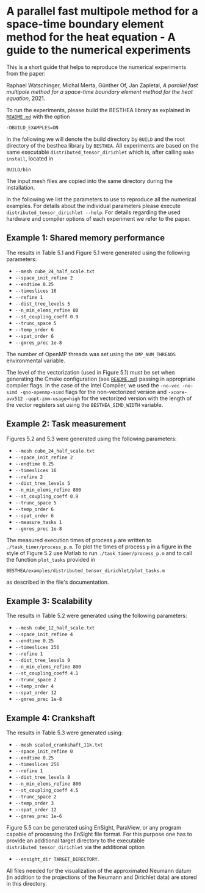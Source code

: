
A parallel fast multipole method for a space-time boundary element method for the heat equation - A guide to the numerical experiments
======================================================================================

This is a short guide that helps to reproduce the numerical experiments from the paper:

Raphael Watschinger, Michal Merta, Günther Of, Jan Zapletal, *A parallel fast multipole method for a space-time boundary element method for the heat equation*, 2021.

To run the experiments, please build the BESTHEA library as explained in [`README.md`](../../README.md) with the option
```
-DBUILD_EXAMPLES=ON
```
In the following we will denote the build directory by `BUILD` and the root directory of the besthea library by `BESTHEA`. All experiments are based on the same executable `distributed_tensor_dirichlet`
which is, after calling `make install`, located in
```
BUILD/bin
```
The input mesh files are copied into the same directory during the installation.

In the following we list the parameters to use to reproduce all the numerical examples. For details about the individual parameters please execute `distributed_tensor_dirichlet --help`. For details regarding the used hardware and compiler options of each experiment we refer to the paper.

## Example 1: Shared memory performance

The results in Table 5.1 and Figure 5.1 were generated using the following parameters:

* `--mesh cube_24_half_scale.txt`
* `--space_init_refine 2`
* `--endtime 0.25` 
* `--timeslices 16`
* `--refine 1`
* `--dist_tree_levels 5`
* `--n_min_elems_refine 80`
* `--st_coupling_coeff 0.9`
* `--trunc_space 5`
* `--temp_order 6`
* `--spat_order 6`
* `--gmres_prec 1e-8`

The number of OpenMP threads was set using the `OMP_NUM_THREADS` environmental variable. 

The level of the vectorization (used in Figure 5.1) must be set when generating the Cmake configuration (see [`README.md`](../../README.md)) passing in appropriate compiler flags. In the case of the Intel Compiler, we used the `-no-vec -no-simd -qno-openmp-simd` flags for the non-vectorized version and `-xcore-avx512 -qopt-zmm-usage=high` for the vectorized version with the length of the vector registers set using the `BESTHEA_SIMD_WIDTH` variable.

## Example 2: Task measurement

Figures 5.2 and 5.3 were generated using the following parameters:

* `--mesh cube_24_half_scale.txt`
* `--space_init_refine 2`
* `--endtime 0.25` 
* `--timeslices 16`
* `--refine 2`
* `--dist_tree_levels 5`
* `--n_min_elems_refine 800`
* `--st_coupling_coeff 0.9`
* `--trunc_space 5`
* `--temp_order 6`
* `--spat_order 6`
* `--measure_tasks 1`
* `--gmres_prec 1e-8`

The measured execution times of process `p` are written to `./task_timer/process_p.m`. To plot the times of process `p` in a figure in the style of Figure 5.2 use Matlab to run `./task_timer/process_p.m` and to call the function `plot_tasks` provided in 
```
BESTHEA/examples/distributed_tensor_dirichlet/plot_tasks.m
```
as described in the file's documentation.

## Example 3: Scalability

The results in Table 5.2 were generated using the following parameters:

* `--mesh cube_12_half_scale.txt`
* `--space_init_refine 4`
* `--endtime 0.25` 
* `--timeslices 256`
* `--refine 1`
* `--dist_tree_levels 9`
* `--n_min_elems_refine 800`
* `--st_coupling_coeff 4.1`
* `--trunc_space 2`
* `--temp_order 4`
* `--spat_order 12`
* `--gmres_prec 1e-8`

## Example 4: Crankshaft

The results in Table 5.3 were generated using:

* `--mesh scaled_crankshaft_11k.txt`
* `--space_init_refine 0`
* `--endtime 0.25` 
* `--timeslices 256`
* `--refine 1`
* `--dist_tree_levels 8`
* `--n_min_elems_refine 800`
* `--st_coupling_coeff 4.5`
* `--trunc_space 2`
* `--temp_order 3`
* `--spat_order 12`
* `--gmres_prec 1e-6`

Figure 5.5 can be generated using EnSight, ParaView, or any program capable of processing the EnSight file format. For this purpose one has to provide an additional target directory to the executable `distributed_tensor_dirichlet` via the additional option

* `--ensight_dir TARGET_DIRECTORY`.

All files needed for the visualization of the approximated Neumann datum (in addition to the projections of the Neumann and Dirichlet data) are stored in this directory.

